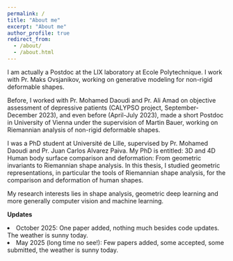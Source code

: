 ```yaml
---
permalink: /
title: "About me"
excerpt: "About me"
author_profile: true
redirect_from: 
  - /about/
  - /about.html
---
```


I am actually a Postdoc at the LIX laboratory at Ecole Polytechnique. I work with Pr. Maks Ovsjanikov, working on generative modeling for non-rigid deformable shapes.

Before, I worked with Pr. Mohamed Daoudi and Pr. Ali Amad on objective assessment of depressive patients (CALYPSO project, September-December 2023), and even before (April-July 2023), made a short Postdoc in University of Vienna under the supervision of Martin Bauer, working on Riemannian analysis of non-rigid deformable shapes. 

I was a PhD student at Université de Lille, supervised by Pr. Mohamed Daoudi and Pr. Juan Carlos Alvarez Paiva. My PhD is entitled: 3D and 4D Human body surface comparison and deformation: From geometric invariants to Riemannian shape analysis. In this thesis, I studied geometric representations, in particular the tools of Riemannian shape analysis, for the comparison and deformation of human shapes.

My research interests lies in shape analysis, geometric deep learning and more generally computer vision and machine learning.


**Updates**

<ul style="list-style-position: inside; list-style-type: disc; margin-left: 0; padding-left:0;">
  <li>October 2025: One paper added, nothing much besides code updates. The weather is sunny today.</li>
  <li>May 2025 (long time no see!): Few papers added, some accepted, some submitted, the weather is sunny today.</li>
</ul>
